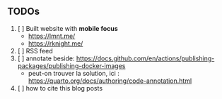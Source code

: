## TODOs

1. [ ] Built website with **mobile focus**
   - https://lmnt.me/
   - https://rknight.me/
2. [ ] RSS feed
3. [ ] annotate beside: https://docs.github.com/en/actions/publishing-packages/publishing-docker-images
   - peut-on trouver la solution, ici : https://quarto.org/docs/authoring/code-annotation.html
4. [ ] how to cite this blog posts
